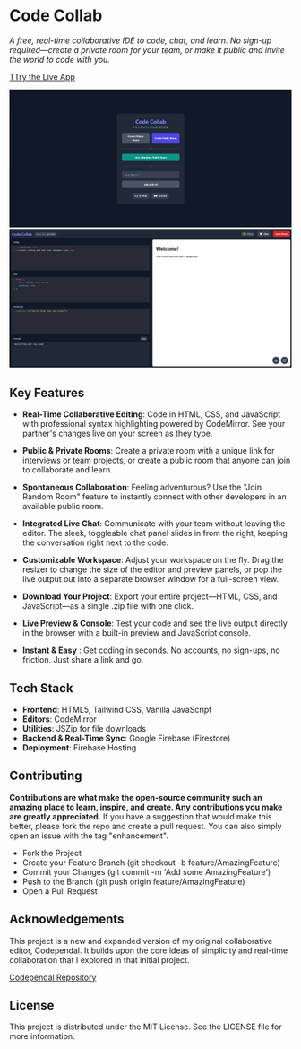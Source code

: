 # Code Collab
*A free, real-time collaborative IDE to code, chat, and learn. No sign-up required—create a private room for your team, or make it public and invite the world to code with you.*

[TTry the Live App](https://codecollabwars.web.app/)

![Preview](/preview.png)
![Preview](/preview2.png)

## Key Features

- **Real-Time Collaborative Editing**: Code in HTML, CSS, and JavaScript with professional syntax highlighting powered by CodeMirror. See your partner's changes live on your screen as they type.

- **Public & Private Rooms**: Create a private room with a unique link for interviews or team projects, or create a public room that anyone can join to collaborate and learn.

- **Spontaneous Collaboration**: Feeling adventurous? Use the "Join Random Room" feature to instantly connect with other developers in an available public room.

- **Integrated Live Chat**: Communicate with your team without leaving the editor. The sleek, toggleable chat panel slides in from the right, keeping the conversation right next to the code.

- **Customizable Workspace**: Adjust your workspace on the fly. Drag the resizer to change the size of the editor and preview panels, or pop the live output out into a separate browser window for a full-screen view.

- **Download Your Project**: Export your entire project—HTML, CSS, and JavaScript—as a single .zip file with one click.

- **Live Preview & Console**: Test your code and see the live output directly in the browser with a built-in preview and JavaScript console.

- **Instant & Easy** : Get coding in seconds. No accounts, no sign-ups, no friction. Just share a link and go.


## Tech Stack

- **Frontend**: HTML5, Tailwind CSS, Vanilla JavaScript
- **Editors**: CodeMirror
- **Utilities**: JSZip for file downloads
- **Backend & Real-Time Sync**: Google Firebase (Firestore)
- **Deployment**: Firebase Hosting

##  Contributing
**Contributions are what make the open-source community such an amazing place to learn, inspire, and create. Any contributions you make are greatly appreciated.**
If you have a suggestion that would make this better, please fork the repo and create a pull request. You can also simply open an issue with the tag "enhancement".

- Fork the Project
- Create your Feature Branch (git checkout -b feature/AmazingFeature)
- Commit your Changes (git commit -m 'Add some AmazingFeature')
- Push to the Branch (git push origin feature/AmazingFeature)
- Open a Pull Request

## Acknowledgements
This project is a new and expanded version of my original collaborative editor, Codependal. It builds upon the core ideas of simplicity and real-time collaboration that I explored in that initial project.

[Codependal Repository](https://github.com/Abhay557/Codependal)

## License

This project is distributed under the MIT License. See the LICENSE file for more information.
